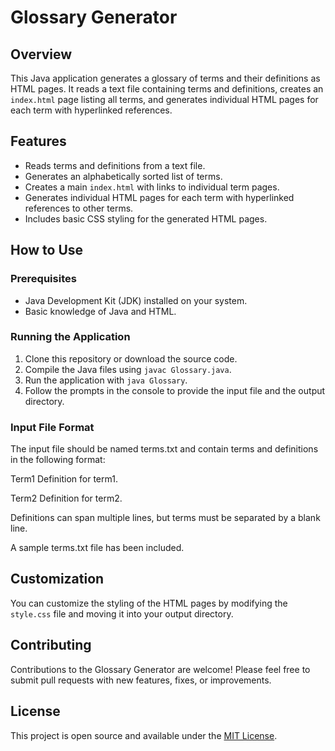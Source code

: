 # Glossary Generator

## Overview

This Java application generates a glossary of terms and their definitions as HTML pages. It reads a text file containing terms and definitions, creates an `index.html` page listing all terms, and generates individual HTML pages for each term with hyperlinked references.

## Features

- Reads terms and definitions from a text file.
- Generates an alphabetically sorted list of terms.
- Creates a main `index.html` with links to individual term pages.
- Generates individual HTML pages for each term with hyperlinked references to other terms.
- Includes basic CSS styling for the generated HTML pages.

## How to Use

### Prerequisites

- Java Development Kit (JDK) installed on your system.
- Basic knowledge of Java and HTML.

### Running the Application

1. Clone this repository or download the source code.
2. Compile the Java files using `javac Glossary.java`.
3. Run the application with `java Glossary`.
4. Follow the prompts in the console to provide the input file and the output directory.

### Input File Format

The input file should be named terms.txt and contain terms and definitions in the following format:

Term1
Definition for term1.

Term2
Definition for term2.

Definitions can span multiple lines, but terms must be separated by a blank line.

A sample terms.txt file has been included.

## Customization

You can customize the styling of the HTML pages by modifying the `style.css` file and moving it into your output directory.

## Contributing

Contributions to the Glossary Generator are welcome! Please feel free to submit pull requests with new features, fixes, or improvements.

## License

This project is open source and available under the [MIT License](LICENSE).
